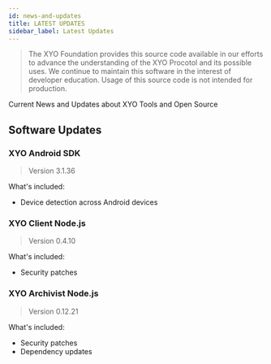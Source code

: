 ```yaml
---
id: news-and-updates
title: LATEST UPDATES 
sidebar_label: Latest Updates
---
```

> The XYO Foundation provides this source code available in our efforts to advance the understanding of the XYO Procotol and its possible uses. We continue to maintain this software in the interest of developer education. Usage of this source code is not intended for production. 


<div class="alert alert-primary text-center" role="alert">
  Current News and Updates about XYO Tools and Open Source
</div>

## Software Updates

### XYO Android SDK

> Version 3.1.36

What's included: 

-   Device detection across Android devices

### XYO Client Node.js

> Version 0.4.10

What's included: 

-   Security patches

### XYO Archivist Node.js

> Version 0.12.21

What's included: 

-   Security patches
-   Dependency updates

